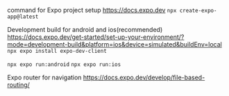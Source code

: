 command for Expo project setup
https://docs.expo.dev
`npx create-expo-app@latest`

Development build for android and ios(recommended)
https://docs.expo.dev/get-started/set-up-your-environment/?mode=development-build&platform=ios&device=simulated&buildEnv=local
`npx expo install expo-dev-client`

`npx expo run:android`
`npx expo run:ios`


Expo router for navigation
https://docs.expo.dev/develop/file-based-routing/